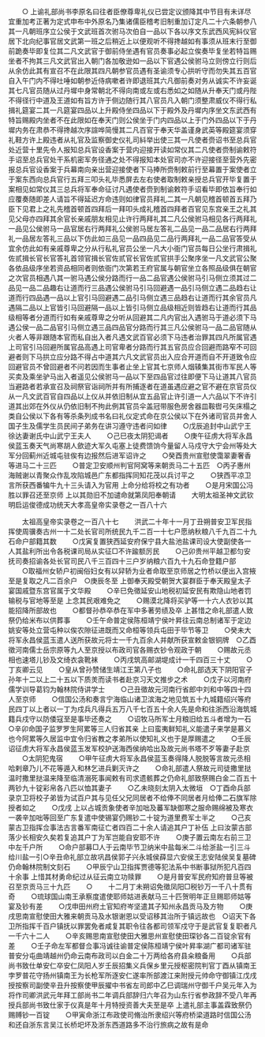<!-- { "loadSidebar": true } -->
　　○  上谕礼部尚书李原名曰往者臣僚尊卑礼仪已尝定议颁降其中节目有未详尽宜重加考正著为定式申布中外原名乃集诸儒臣稽考旧制重加订定凡二十六条朝参八其一凡朝班序立公侯于文武班首次驸马次伯自一品以下各以序文东武西风宪紏仪官居下北向纪事官居文武第一班之后稍近上以便观听不得搀越如有事须从班末行至御前跪奏毕即复位其二凡文武官于御前侍坐遇有官员奏事必起立俟奏毕复坐若特旨赐坐者不拘其三凡文武官出入朝门各加敬逊如一品以下官遇公侯驸马立则傍立行则后从余仿此其有宣召不在此限其四凡朝参官员遇有圣谕须专心拱听守而勿失其五百官自入午门内不得吐唾如朝参近侍病嗽者许即退班其六凡御前奏对务从诚实不许妄诞其七凡官员随从过丹墀中身常朝北不得向南或左或右悉如之如随从升奉天门或丹陛不得径行中道及王道如有旨方许于侧边随行其八官员凡入朝门须整肃威仪不得行私揖礼筵宴二其一凡筵宴四品以上升殿侍坐四品以下于殿外及丹墀内序坐文东武西有特旨赐殿内坐者不在此限如在奉天门则公侯坐于门内四品以上于门外四品以下于丹墀内务在肃恭不得搀越次序諠哗简慢其二凡百官于奉天华盖谨身武英等殿筵宴须穿礼鞋方许上殿违者从礼官及监察御史仪礼司紏举出使三其一凡使者赍诏书至总兵官处近营十里先令人报知总兵官设香案于营内迎接开读如常仪其二凡使者赍制谕敕符手诏至总兵官处干系机密军务径通之处不得报知本处官司亦不许迎接径至营外先密报总兵官设香案于兵幕南向亲出营迎接使者下马捧所赍制敕前行至幕置于案使者立于案东西向总兵官行五拜三叩头礼毕悉屏去左右使者取制敕亲授总兵官开毕复置于案相见如常仪其三总兵将军奉命征讨凡遇使者赍到制谕敕符手诏看毕即依旨奉行如应覆奏随即差人请旨不得延迟方命违则如律官员拜礼二其一凡朝见稽首顿首五拜乃臣下见君上之礼先稽首顿首四拜后一拜叩头成礼稽首四拜者百官见东宫亲王之礼其见父母亦四拜其余官长亲戚朋友相见止许行两拜礼其二凡公侯驸马相见各行两拜礼一品见公侯驸马一品官居右行两拜礼公侯驸马居左答礼二品见一品二品居右行两拜礼一品居左答礼三品以下仿此如三品见一品四品见二品行两拜礼一品二品官答受从宜余仿此如有亲戚尊卑之分从行私礼官员公坐一凡大小衙门官员每日公坐行肃揖礼佐贰揖长官长官答礼首领官揖长官佐贰官长官佐贰官拱手公聚序坐一凡文武官公聚各依品级序坐若资品相同者则依衙门次第若王府官属与朝官坐立各照品级俱在朝官之次官员相遇八其一驸马遇公侯分路而行一品二品官遇公侯驸马引马侧立须其过二品见一品二品趣右让道而行三品遇公侯驸马引马回避遇一品引马侧立遇二品趋右让道而行四品遇一品以上官引马回避遇二品引马侧立遇三品趋右让道而行其余官员凡遇隔二品以上官皆引马回避隔一品以上皆引马侧立品级相近则皆趋右让道而行其品级相等者分道而行如有亲戚尊卑之分听从回避其二凡内官出入遇驸马于道必须下马遇公侯一品二品官引马侧立遇三品四品官分路而行其三凡公侯驸马一品二品官随从火者人等非跟随本官而私自出入者凡遇文武百官必须下马违者治罪其四凡所属官遇上司官引马回避所属官品高遇上司官卑者分路而行其五官员应合回避而路窄不可回避者则下马拱立应分路不得占中道其六凡文武官员出入应合开道而自不开道致令应回避官员不曾回避者不问若因而生事者止坐上官其七京师人烟辏集其街市军民人等买卖及乘坐驴马出入者遥见公侯驸马一品以下至四品官过往即便下马让道其八官员当避路者若承宣召及祠祭官诣祠所并有所捕逐者在道虽遇应避之官不避在京官员仪从一凡文武百官自四品以上仪从并依旧制从宜五品官止许引道一人六品以下不许引道其出郊在外仪从仍依旧制不拘此例其官员伞盖冠带服色房舍器皿鞍辔弓矢床榻之类自公侯以下各有等杀条列成书名曰礼仪定式命在京公侯以下在外诸司官员并舍人国子生及儒学生员民间子弟务在讲习遵守违者问如律
　　○戊辰追封中山武宁王徐达妻谢氏中山武宁王夫人
　　○己巳夜太阴犯谒者
　　○庚午征虏大将军永昌侯蓝玉奏天气尚寒胡人歛迹大军久屯塞上徒费馈饷今量留人马戍守大宁会州等处大军分回蓟州近城屯驻俟有边报然后进军诏许之
　　○癸酉贵州宣慰使霭翠妻奢香等进马二十三匹
　　○普定卫安顺州判官阿窝等来朝贡马二十五匹　○丙子惠州海贼谢以青聚众作乱攻陷城邑广东都指挥同知花茂以兵讨平之
　　○狭西平凉卫言所获西番犏牛九十三头请入为官用  上命分给将校之有功者
　　○是月宋国公冯胜以罪召还至京师  上以其勋旧不加谴命就第凤阳奉朝请
　　大明太祖圣神文武钦明启运俊德成功统天大孝高皇帝实录卷之一百八十六


　　太祖高皇帝实录卷之一百八十七
　　洪武二十年十一月丁丑朔普安卫军民指挥使周骥奏古州一十二处长官司所统民九千二百一十七户愿纳秋粮八千九百二十九石命户部籍其数
　　○戊寅复置狭西延安府保宁县大盐池盐课司设大使副使各一人其盐利所出令各税课司局从实征□不许踰额厉民
　　○己卯贵州平越卫都匀安抚司奏招谕各处长官司民八千三百四十三户岁纳粮六百九十九石命登籍户部
　　○取福州女轿户初闽俗妇女有以舁轿为业者命取至京师居之竹桥以便出入宫掖至是复取之凡二百余户　○庚辰冬至  上御奉天殿受朝贺大宴群臣于奉天殿皇太子宴国戚暨东宫官属于文华殿
　　○辛巳免徵延安山地税初延安民有欺隐山地者罚输税与官地等至是  上念其民艰难免之
　　○赐漠北降将买驴等一十六人衣钞以其能招降所部故也
　　○都督孙恭卒恭在军中多著劳绩及卒  上甚惜之命礼部遣人致祭仍给米布以供葬事
　　○壬午命普定侯陈桓靖宁侯叶昇往云南总制诸军于定边姚安等处立营屯种以俟农隙征进既而又命桓等领兵屯田于毕节等卫
　　○癸未大将军永昌侯蓝玉遣人送所获故元将士一千九百余人并献所获宣敕金银铜牌　○乙酉徵河南儒士岳宗原等九人至京授以布政司官各赐衣钞令观政于朝
　　○赐故元丞相也速塔儿钞及文绮衣衾靴袜
　　○丙戌筑高邮湖堤成计一千四百三十丈
　　○丁亥卿云见
　　○皇从曾孙赞储生靖江王第八子也
　　○命礼部选天下阴阳官子孙年十二以上二十五以下质羙而读书者赴京习天文推步之术
　　○戊子以河南府儒学训导葛钧为翰林院侍讲学士
　　○己丑徵故元河南行省郎中刘和中等四十四人至京师
　　○信国公汤和奏言宁海临山诸卫滨海之地见筑五十九城籍绍兴等府民四丁以上者以一丁为戍兵凡得兵五万八千七百五十余人先是命和往浙西沿海筑城籍兵戍守以防倭寇至是事毕还奏之
　　○诏牧马所军士月粮旧给五斗者增为一石○辛卯命国子监罗罗生阿累等三人归省其亲  上曰蛮夷鲜知礼义能遣子来学是慕义也今阿累等久居监中宜令归省教之孝弟所以使知礼义也于是厚赐遣之
　　○壬辰诏征虏大将军永昌侯蓝玉发军校护送海西侯纳哈出及故元尚书塔不歹等妻子赴京
　　○太阴犯鬼宿
　　○甲午征虏大将军永昌侯蓝玉奏得降人脱脱等言故元丞相哈剌章乃儿不花等遁入和林乞进兵剿灭许之
　　○命礼部遣人祭故元司徒撒里挞温时撒里挞温来降至临清溺死事闻敕有司求遗骸葬之仍命礼部致祭赐白金二百五十两钞九十锭彩帛各八匹以恤其妻子
　　○乙未晓刻太阴入太微垣　○丁酉命兵部录京卫将校子弟皆为试百户其与见任父兄同居者不给俸不同居者月给俸二石旗军除授者如之
　　○戊戌  上以占城贡象使者辛加咄及蕃军缺御寒之服命赐绵被及寒衣一袭辛加咄等回至广东复遣中使锡宴仍赐钞二十锭为道里费军士半之
　　○己亥蒙古卫指挥佥事法古言番军南征亡者四百二十余人请追其户丁补伍  上曰汝蒙古部落少长相安久矣若复追其户丁为军岂能自安耶不许
　　○庚子置云南左右前三卫中左千户所
　　○命户部募□人于云南毕节卫纳米中盐每米二斗给浙盐一引三斗给川盐一引○辛丑命礼部立故巩昌侯郭子兴永城侯薛显六安侯王志安陆侯吴复墓碑仍命翰林院制文刻石
　　○甲辰宁山卫指挥贾德等犯法系中书断事狱所犯凡百四十余事  上惜其材勇命纪过从征云南立功赎罪
　　○是月普安军民府知府普旦等被召至京贡马三十九匹
　　○
　　十二月丁未朔诏免徵凤阳□税钞万一千八十贯有奇
　　○琉球国山南王承察度遣使耶师姑进表献马三十匹贺明年正旦赐耶师姑等宴及钞有差
　　○戊申田州府土官知府岑坚遣其子知州永昌贡马及方物
　　○庚戌思南宣慰使田大雅来朝贡马及水银谢恩以受诏移其治所于镇远故也　○诏天下各卫所指挥千百户镇抚以罪罢免者咸复其职令往各都司领军戍守于是武官复复职者凡一千六十二人
　　○辛亥赐思南宣慰使田大雅思州宣慰使田琛钞各二百锭余官有差
　　○壬子命左军都督佥事冯诚往谕普定侯陈桓靖宁侯叶昇率湖广都司诸军驻普安分屯曲靖越州仍命云南布政司以白金二十万两给各府县籴粮备用
　　○兵部尚书致仕单安仁卒安仁凤阳人岁壬辰招集义兵保乡里元授枢密院判官丁酉从镇南王孛罗普花守扬州镇南王为长枪军所逐安仁遂率所部渡江来附授元帅命守御镇江戊戌授按察司副使辛丑升按察使甲辰擢中书省左司郎中乙巳调瑞州守御千户吴元年入为将作司卿洪武元年拜工部尚书二年调兵部辞归六年召为山东行省参政辞不受八年再授兵部尚书致仕家于仪真是年十月特授资善大夫至是卒  上遣礼部主事盖霖致祭仍赐赙钞一百锭
　　○甲寅命浙江布政使司脩治所隶绍兴等府桥梁道路时信国公汤和还自浙东言吴江长桥圯坏及浙东西道路多不治行旅病之故有是命
